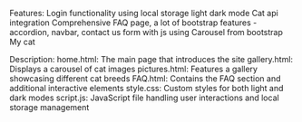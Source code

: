 Features:
Login functionality using local storage
light dark mode
Cat api integration
Comprehensive FAQ page, a lot of bootstrap features - accordion, navbar, contact us form with js
using Carousel from bootstrap
My cat

Description:
home.html: The main page that introduces the site
gallery.html: Displays a carousel of cat images
pictures.html: Features a gallery showcasing different cat breeds
FAQ.html: Contains the FAQ section and additional interactive elements
style.css: Custom styles for both light and dark modes
script.js: JavaScript file handling user interactions and local storage management
